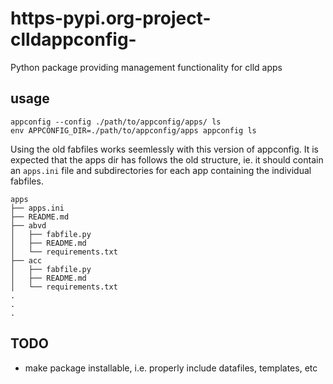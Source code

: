 # https-pypi.org-project-clldappconfig-
Python package providing management functionality for clld apps

## usage

```
appconfig --config ./path/to/appconfig/apps/ ls
env APPCONFIG_DIR=./path/to/appconfig/apps appconfig ls
```

Using the old fabfiles works seemlessly with this version of appconfig.  It is
expected that the apps dir has follows the old structure, ie. it should contain
an `apps.ini` file and subdirectories for each app containing the individual
fabfiles.

```
apps
├── apps.ini
├── README.md
├── abvd
│   ├── fabfile.py
│   ├── README.md
│   └── requirements.txt
├── acc
│   ├── fabfile.py
│   ├── README.md
│   └── requirements.txt
.
.
.
```

## TODO

* make package installable, i.e. properly include datafiles, templates, etc
